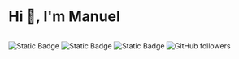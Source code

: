 <h1>Hi 👋, I'm Manuel</h1>

<img>

![Static Badge](https://img.shields.io/badge/Linkedin%20-%20?style=plastic&logo=linkedin&color=blue&link=https%3A%2F%2Fwww.linkedin.com%2Fin%2Fmanuel-garc%25C3%25ADa-rodr%25C3%25ADguez%2F)
![Static Badge](https://img.shields.io/badge/Codewars%20-%20?style=plastic&logo=codewars&color=orange&)
![Static Badge](https://img.shields.io/badge/HackerRank%20-%20?style=plastic&logo=HackerRank&color=%230B610B&)
![GitHub followers](https://img.shields.io/github/followers/Manueh9?style=plastic&logo=GitHub&color=black)
